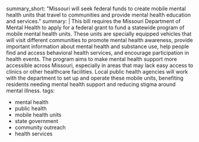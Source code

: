 summary_short: "Missouri will seek federal funds to create mobile mental health units that travel to communities and provide mental health education and services."
summary: |
  This bill requires the Missouri Department of Mental Health to apply for a federal grant to fund a statewide program of mobile mental health units. These units are specially equipped vehicles that will visit different communities to promote mental health awareness, provide important information about mental health and substance use, help people find and access behavioral health services, and encourage participation in health events. The program aims to make mental health support more accessible across Missouri, especially in areas that may lack easy access to clinics or other healthcare facilities. Local public health agencies will work with the department to set up and operate these mobile units, benefiting residents needing mental health support and reducing stigma around mental illness.
tags:
  - mental health
  - public health
  - mobile health units
  - state government
  - community outreach
  - health services
